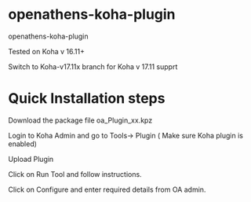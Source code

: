 openathens-koha-plugin
==================

openathens-koha-plugin

Tested on Koha v 16.11+

Switch to Koha-v17.11x branch for Koha v 17.11 supprt

Quick Installation steps
==================

Download the package file oa_Plugin_xx.kpz

Login to Koha Admin and go to Tools-> Plugin ( Make sure Koha plugin is enabled)

Upload Plugin

Click on Run Tool and follow instructions.

Click on Configure and enter required details from OA admin.
